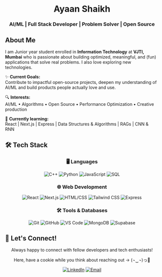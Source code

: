 <h1 align = "center"> 
Ayaan Shaikh
</h1>
<h3 align = "center">
AI/ML | Full Stack Developer | Problem Solver | Open Source
</h3>

## About Me  
I am Junior year student enrolled in **Information Technology** at **VJTI, Mumbai** who is passionate about building optimized, meaningful, and (fun) applications that solve real problems.
I also love exploring new technologies.

✨ **Current Goals:**  
Contribute to impactful open-source projects, deepen my understanding of AI/ML and build products people actually love and use.

🔍 **Interests:**  
AI/ML • Algorithms • Open Source • Performance Optimization • Creative production

🌱 **Currently learning:**  
React | Next.js | Express | Data Structures & Algorithms | RAGs | CNN & RNN 


## 🛠️ Tech Stack

<div align="center">

### 🖥️ Languages
![C++](https://img.shields.io/badge/C++-00599C?style=for-the-badge&logo=c%2B%2B&logoColor=white) 
![Python](https://img.shields.io/badge/Python-3776AB?style=for-the-badge&logo=python&logoColor=white) 
![JavaScript](https://img.shields.io/badge/JavaScript-F7DF1E?style=for-the-badge&logo=javascript&logoColor=black) 
![SQL](https://img.shields.io/badge/SQL-4479A1?style=for-the-badge&logo=mysql&logoColor=white)

### 🌐 Web Development
![React](https://img.shields.io/badge/React-61DAFB?style=for-the-badge&logo=react&logoColor=black) 
![Next.js](https://img.shields.io/badge/Next.js-000000?style=for-the-badge&logo=next.js&logoColor=white) 
![HTML/CSS](https://img.shields.io/badge/HTML5-E34F26?style=for-the-badge&logo=html5&logoColor=white) 
![Tailwind CSS](https://img.shields.io/badge/Tailwind_CSS-38B2AC?style=for-the-badge&logo=tailwind-css&logoColor=white)
![Express](https://img.shields.io/badge/Express-000000?style=for-the-badge&logo=express&logoColor=white)

### 🛠️ Tools & Databases
![Git](https://img.shields.io/badge/Git-F05032?style=for-the-badge&logo=git&logoColor=white) 
![GitHub](https://img.shields.io/badge/GitHub-181717?style=for-the-badge&logo=github&logoColor=white) 
![VS Code](https://img.shields.io/badge/VS_Code-007ACC?style=for-the-badge&logo=visual-studio-code&logoColor=white) 
![MongoDB](https://img.shields.io/badge/MongoDB-47A248?style=for-the-badge&logo=mongodb&logoColor=white) 
![Supabase](https://img.shields.io/badge/Supabase-3ECF8E?style=for-the-badge&logo=supabase&logoColor=white)

</div>

## 🐻 Let's Connect!

<div align="center">

Always happy to connect with fellow developers and tech enthusiasts!  

Here, have a cookie while you think about reaching out → (¬‿¬)っ🍪 

</div>

<div align="center">

[![LinkedIn](https://img.shields.io/badge/LinkedIn-0A66C2?style=for-the-badge&logo=linkedin&logoColor=white)](https://www.linkedin.com/in/ayaan-shaikh-330228289/)
[![Email](https://img.shields.io/badge/Email-D14836?style=for-the-badge&logo=gmail&logoColor=white)](mailto:aashaikh_b23@it.vjti.ac.in)


</div>
